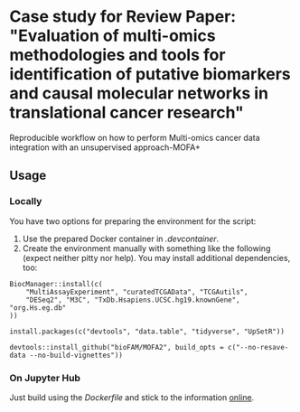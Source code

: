 # Case study for Review Paper: "Evaluation of multi-omics methodologies and tools for identification of putative biomarkers and causal molecular networks in translational cancer research"

Reproducible workflow on how to perform Multi-omics cancer data integration with an unsupervised approach-MOFA+

## Usage

### Locally
You have two options for preparing the environment for the script:

1. Use the prepared Docker container in *.devcontainer*.
2. Create the environment manually with something like the following (expect neither pitty nor help). You may install additional dependencies, too: 
```
BiocManager::install(c(
    "MultiAssayExperiment", "curatedTCGAData", "TCGAutils",
    "DESeq2", "M3C", "TxDb.Hsapiens.UCSC.hg19.knownGene", "org.Hs.eg.db"
))

install.packages(c("devtools", "data.table", "tidyverse", "UpSetR"))

devtools::install_github("bioFAM/MOFA2", build_opts = c("--no-resave-data --no-build-vignettes"))
```

### On Jupyter Hub
Just build using the *Dockerfile* and stick to the information [online](https://jupyter-docker-stacks.readthedocs.io/en/latest/index.html).
